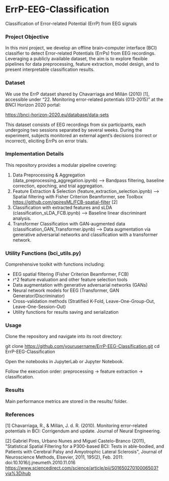 # ErrP-EEG-Classification
Classification of Error-related Potential (ErrP) from EEG signals

### Project Objective

In this mini project, we develop an offline brain–computer interface (BCI) classifier to detect Error-related Potentials (ErrPs) from EEG recordings. Leveraging a publicly available dataset, the aim is to explore flexible pipelines for data preprocessing, feature extraction, model design, and to present interpretable classification results.


### Dataset

We use the ErrP dataset shared by Chavarriaga and Millán (2010) [1], accessible under “22. Monitoring error-related potentials (013-2015)” at the BNCI Horizon 2020 portal:

https://bnci-horizon-2020.eu/database/data-sets

This dataset consists of EEG recordings from six participants, each undergoing two sessions separated by several weeks. During the experiment, subjects monitored an external agent’s decisions (correct or incorrect), eliciting ErrPs on error trials. 


### Implementation Details

This repository provides a modular pipeline covering:

1. Data Preprocessing & Aggregation (data_preprocessing_aggregation.ipynb) --> Bandpass filtering, baseline correction, epoching, and trial aggregation.
2. Feature Extraction & Selection (feature_extraction_selection.ipynb) --> Spatial filtering with Fisher Criterion Beamformer, see Toolbox https://github.com/gpiresML/FCB-spatial-filter [2]
3. Classification with extracted features and sLDA (classification_sLDA_FCB.ipynb) --> Baseline linear discriminant analysis.
4. Transformer Classification with GAN-augmented data (classification_GAN_Transformer.ipynb) --> Data augmentation via generative adversarial networks and classification with a transformer network.

### Utility Functions (bci_utils.py)

Comprehensive toolkit with functions including:

- EEG spatial filtering (Fisher Criterion Beamformer, FCB)
- r^2 feature evaluation and other feature selection tools
- Data augmentation with generative adversarial networks (GANs)
- Neural network models for EEG (Transformer, GAN Generator/Discriminator)
- Cross-validation methods (Stratified K-Fold, Leave-One-Group-Out, Leave-One-Session-Out)
- Utility functions for results saving and serialization

### Usage

Clone the repository and navigate into its root directory:

git clone https://github.com/yourusername/ErrP-EEG-Classification.git
cd ErrP-EEG-Classification

Open the notebooks in JupyterLab or Jupyter Notebook.

Follow the execution order: preprocessing → feature extraction → classification.

### Results

Main performance metrics are stored in the results/ folder. 

### References

[1] Chavarriaga, R., & Millán, J. d. R. (2010). Monitoring error-related potentials in BCI: Corrigendum and update. Journal of Neural Engineering.

[2] Gabriel Pires, Urbano Nunes and Miguel Castelo-Branco (2011), "Statistical Spatial Filtering for a P300-based BCI: Tests in able-bodied, and Patients with Cerebral Palsy and Amyotrophic Lateral Sclerosis", Journal of Neuroscience Methods, Elsevier, 2011, 195(2), Feb. 2011: doi:10.1016/j.jneumeth.2010.11.016 https://www.sciencedirect.com/science/article/pii/S0165027010006503?via%3Dihub
